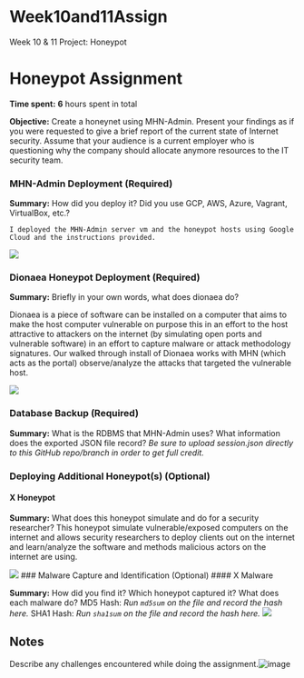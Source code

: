 # Week10and11Assign
Week 10 &amp; 11 Project: Honeypot

# Honeypot Assignment

**Time spent:** **6** hours spent in total

**Objective:** Create a honeynet using MHN-Admin. Present your findings as if you were requested to give a brief report of the current state of Internet security. Assume that your audience is a current employer who is questioning why the company should allocate anymore resources to the IT security team.


### MHN-Admin Deployment (Required)
**Summary:** How did you deploy it? Did you use GCP, AWS, Azure, Vagrant, VirtualBox, etc.?

	I deployed the MHN-Admin server vm and the honeypot hosts using Google Cloud and the instructions provided. 
	
<img src="mhn-admin.gif">


### Dionaea Honeypot Deployment (Required)


**Summary:** Briefly in your own words, what does dionaea do?

Dionaea is a piece of software can be installed on a computer that aims to make the host computer vulnerable on purpose
this in an effort to the host attractive to attackers on the internet (by simulating open ports and vulnerable software) in 
an effort to capture malware or attack methodology signatures. Our walked through install of Dionaea works with 
MHN (which acts as the portal) observe/analyze the attacks that targeted the vulnerable host.

<img src="dionaea-honeypot.gif">


### Database Backup (Required) 

**Summary:** What is the RDBMS that MHN-Admin uses? What information does the exported JSON file record?
*Be sure to upload session.json directly to this GitHub repo/branch in order to get full credit.*


### Deploying Additional Honeypot(s) (Optional)
#### X Honeypot



**Summary:** What does this honeypot simulate and do for a security researcher?
This honeypot simulate vulnerable/exposed computers on the internet and allows security researchers
to deploy clients out on the internet and learn/analyze the software and methods malicious actors on the internet 
are using. 


<img src="x-honeypot.gif">
### Malware Capture and Identification (Optional)
#### X Malware


**Summary:** How did you find it? Which honeypot captured it? What does each malware do?
MD5 Hash: *Run `md5sum` on the file and record the hash here.*
SHA1 Hash: *Run `sha1sum` on the file and record the hash here.*
<img src="x-malware.gif">


## Notes
Describe any challenges encountered while doing the assignment.![image](https://user-images.githubusercontent.com/10326824/140461522-87b2f834-c03e-4e02-a2af-95c5978d50cf.png)
